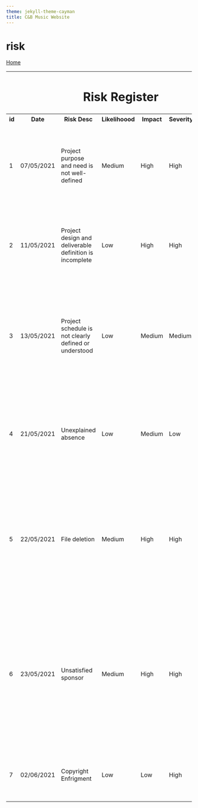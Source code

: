 ```yaml
---
theme: jekyll-theme-cayman
title: C&B Music Website
---
```


<h1>risk</h1>

<a href="https://JoshFerkins.github.io/EIT-ac-nz-ITPM5240-202051MB-c-b-torture-Website/">Home</a>

<table>
  <tr>
    <th colspan="7"><h1>Risk Register</h1></th>
  </tr>
  <tr>
    <th>id</th>
    <th>Date</th>
    <th>Risk Desc</th>
    <th>Likelihoood</th>
    <th>Impact</th>
    <th>Severity</th>
    <th>Mitigation</th>
  </tr>
  <tr>
    <td>1</td>
    <td>07/05/2021</td>
    <td>Project purpose and need is not well-defined</td>
    <td>Medium</td>
    <td>High</td>
    <td>High</td>
    <td>Complete a business case if not already provided and ensure purpose is well defined on Project Charter</td>
  </tr>
  <tr>
    <td>2</td>
    <td>11/05/2021</td>
    <td>Project design and deliverable definition is incomplete</td>
    <td>Low</td>
    <td>High</td>
    <td>High</td>
    <td>Define the scope in detail via design workshops with input from subject matter experts</td>
  </tr>
  <tr>
    <td>3</td>
    <td>13/05/2021</td>
    <td>Project schedule is not clearly defined or understood</td>
    <td>Low</td>
    <td>Medium</td>
    <td>Medium</td>
    <td>Hold scheduing workshops with the project ream so they understand the plan and likelihood of missed tasks is reduced</td>
  </tr>
  <tr>
    <td>4</td>
    <td>21/05/2021</td>
    <td>Unexplained absence</td>
    <td>Low</td>
    <td>Medium</td>
    <td>Low</td>
    <td>Hold meetings and personal interviews with the person at fault discuss how these can be solved</td>
  </tr>
  <tr>
    <td>5</td>
    <td>22/05/2021</td>
    <td>File deletion</td>
    <td>Medium</td>
    <td>High</td>
    <td>High</td>
    <td>Ensure that backups are created regularly, this will ensure that upon any major file loss all data can be backed up based off of latest dackup that has been created</td>
  </tr>
  <tr>
    <td>6</td>
    <td>23/05/2021</td>
    <td>Unsatisfied sponsor</td>
    <td>Medium</td>
    <td>High</td>
    <td>High</td>
    <td>Conference with the client and collect all information as you can to improve upon the design of the product. This will be put forward in ensuring all clients are satisfied with the final product</td>
  </tr>
  <tr>
    <td>7</td>
    <td>02/06/2021</td>
    <td>Copyright Enfrigment</td>
    <td>Low</td>
    <td>Low</td>
    <td>High</td>
    <td>Remove all copyrighted material, or sign for copyright use.</p>
  </tr>
</table>
  
</table>
       
